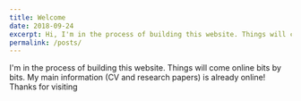 ```yaml
---
title: Welcome
date: 2018-09-24
excerpt: Hi, I'm in the process of building this website. Things will come online bits by bits. My main information (CV and research papers) is already online!
permalink: /posts/
---
```

I'm in the process of building this website. Things will come online bits by bits. My main information (CV and research papers) is already online! Thanks for visiting
